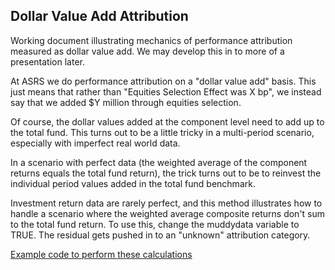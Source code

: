 ## Dollar Value Add Attribution
Working document illustrating mechanics of performance attribution measured as dollar value add.  We may develop this in to more of a presentation later.

At ASRS we do performance attribution on a "dollar value add" basis.  This just means that rather than "Equities Selection Effect was X bp", we instead say that we added $Y million through equities selection.  

Of course, the dollar values added at the component level need to add up to the total fund.  This turns out to be a little tricky in a multi-period scenario, especially with imperfect real world data.  

In a scenario with perfect data (the weighted average of the component returns equals the total fund return), the trick turns out to be to reinvest the individual period values added in the total fund benchmark.  

Investment return data are rarely perfect, and this method illustrates how to handle a scenario where the weighted average composite returns don't sum to the total fund return.  To use this, change the muddydata variable to TRUE.  The residual gets pushed in to an "unknown" attribution category.  

[Example code to perform these calculations](attrexample.md)